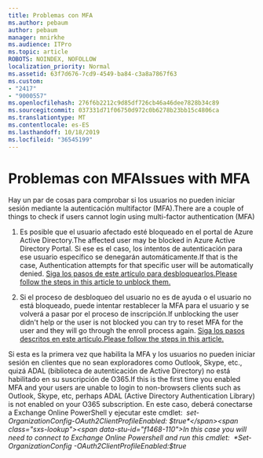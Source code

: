 ```yaml
---
title: Problemas con MFA
ms.author: pebaum
author: pebaum
manager: mnirkhe
ms.audience: ITPro
ms.topic: article
ROBOTS: NOINDEX, NOFOLLOW
localization_priority: Normal
ms.assetid: 63f7d676-7cd9-4549-ba84-c3a8a7867f63
ms.custom:
- "2417"
- "9000557"
ms.openlocfilehash: 276f6b2212c9d85df726cb46a46dee7828b34c89
ms.sourcegitcommit: 037331d71f06750d972c0b6278b23bb15c4806ca
ms.translationtype: MT
ms.contentlocale: es-ES
ms.lasthandoff: 10/18/2019
ms.locfileid: "36545199"
---
```

# <a name="issues-with-mfa"></a><span data-ttu-id="f1468-102">Problemas con MFA</span><span class="sxs-lookup"><span data-stu-id="f1468-102">Issues with MFA</span></span>
<span data-ttu-id="f1468-103">Hay un par de cosas para comprobar si los usuarios no pueden iniciar sesión mediante la autenticación multifactor (MFA).</span><span class="sxs-lookup"><span data-stu-id="f1468-103">There are a couple of things to check if users cannot login using multi-factor authentication (MFA)</span></span>

1. <span data-ttu-id="f1468-104">Es posible que el usuario afectado esté bloqueado en el portal de Azure Active Directory.</span><span class="sxs-lookup"><span data-stu-id="f1468-104">The affected user may be blocked in Azure Active Directory Portal.</span></span> <span data-ttu-id="f1468-105">Si ese es el caso, los intentos de autenticación para ese usuario específico se denegarán automáticamente.</span><span class="sxs-lookup"><span data-stu-id="f1468-105">If that is the case, Authentication attempts for that specific user will be automatically denied.</span></span> [<span data-ttu-id="f1468-106">Siga los pasos de este artículo para desbloquearlos.</span><span class="sxs-lookup"><span data-stu-id="f1468-106">Please follow the steps in this article to unblock them.</span></span>](https://docs.microsoft.com/azure/active-directory/authentication/howto-mfa-mfasettings#block-and-unblock-users)

2. <span data-ttu-id="f1468-107">Si el proceso de desbloqueo del usuario no es de ayuda o el usuario no está bloqueado, puede intentar restablecer la MFA para el usuario y se volverá a pasar por el proceso de inscripción.</span><span class="sxs-lookup"><span data-stu-id="f1468-107">If unblocking the user didn't help or the user is not blocked you can try to reset MFA for the user and they will go through the enroll process again.</span></span> [<span data-ttu-id="f1468-108">Siga los pasos descritos en este artículo.</span><span class="sxs-lookup"><span data-stu-id="f1468-108">Please follow the steps in this article.</span></span>](https://docs.microsoft.com/azure/active-directory/authentication/howto-mfa-userdevicesettings#require-users-to-provide-contact-methods-again)

<span data-ttu-id="f1468-109">Si esta es la primera vez que habilita la MFA y los usuarios no pueden iniciar sesión en clientes que no sean exploradores como Outlook, Skype, etc., quizá ADAL (biblioteca de autenticación de Active Directory) no está habilitado en su suscripción de O365.</span><span class="sxs-lookup"><span data-stu-id="f1468-109">If this is the first time you enabled MFA and your users are unable to login to non-browsers clients such as Outlook, Skype, etc, perhaps ADAL (Active Directory Authentication Library) is not enabled on your O365 subscription.</span></span> <span data-ttu-id="f1468-110">En este caso, deberá conectarse a Exchange Online PowerShell y ejecutar este cmdlet:  *set-OrganizationConfig-OAuth2ClientProfileEnabled: $true*</span><span class="sxs-lookup"><span data-stu-id="f1468-110">In this case you will need to connect to Exchange Online Powershell and run this cmdlet:  *Set-OrganizationConfig -OAuth2ClientProfileEnabled:$true*</span></span>
